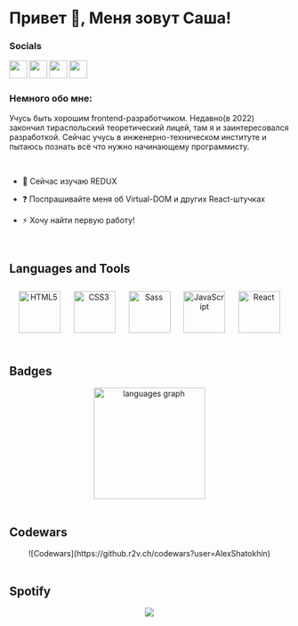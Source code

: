 ## <H1>Привет 👋, Меня зовут Саша! </H1> 
  

### Socials

<p align="left"> <a href="https://discord.com/users/Sosa#0926" target="_blank" rel="noreferrer"><img src="https://raw.githubusercontent.com/danielcranney/readme-generator/main/public/icons/socials/discord.svg" width="32" height="32" /></a> <a href="https://www.github.com/AlexShatokhin" target="_blank" rel="noreferrer"><img src="https://raw.githubusercontent.com/danielcranney/readme-generator/main/public/icons/socials/github.svg" width="32" height="32" /></a> <a href="http://www.instagram.com/sasssashka" target="_blank" rel="noreferrer"><img src="https://raw.githubusercontent.com/danielcranney/readme-generator/main/public/icons/socials/instagram.svg" width="32" height="32" /></a>
<a href="https://t.me/sashatokhin" target="_blank" rel="noreferrer"><img src="https://cdn-icons-png.flaticon.com/512/5968/5968804.png" width="32" height="32" /></a>
</p>


### Немного обо мне:  
Учусь быть хорошим frontend-разработчиком. Недавно(в 2022) закончил тираспольский теоретический лицей, там я и заинтересовался разработкой. Сейчас учусь в инженерно-техническом институте и пытаюсь познать всё что нужно начинающему программисту.  
  

<br/>  

- 🔭 Сейчас изучаю REDUX  
  

- ❓ Поспрашивайте меня об Virtual-DOM и других React-штучках  
  

- ⚡ Хочу найти первую работу!  
  


<br/>  


## Languages and Tools  
<div align="center">  
<a href="https://en.wikipedia.org/wiki/HTML5" target="_blank"><img style="margin: 10px" src="https://profilinator.rishav.dev/skills-assets/html5-original-wordmark.svg" alt="HTML5" height="75" /></a>  
<a href="https://www.w3schools.com/css/" target="_blank"><img style="margin: 10px" src="https://profilinator.rishav.dev/skills-assets/css3-original-wordmark.svg" alt="CSS3" height="75" /></a>  
<a href="https://sass-lang.com/" target="_blank"><img style="margin: 10px" src="https://profilinator.rishav.dev/skills-assets/sass-original.svg" alt="Sass" height="75" /></a>  
<a href="https://www.javascript.com/" target="_blank"><img style="margin: 10px" src="https://profilinator.rishav.dev/skills-assets/javascript-original.svg" alt="JavaScript" height="75" /></a>  
<a href="https://reactjs.org/" target="_blank"><img style="margin: 10px" src="https://profilinator.rishav.dev/skills-assets/react-original-wordmark.svg" alt="React" height="75" /></a>  
</div>  

<br/>  


## Badges

<div align="center">
  <img src="https://github-readme-stats.vercel.app/api/top-langs?locale=en&hide_title=false&layout=compact&card_width=320&langs_count=5&theme=dracula&hide_border=false&username=AlexShatokhin" height="200" alt="languages graph"  />
</div>

<br/>

## Codewars  
<div align = "center">![Codewars](https://github.r2v.ch/codewars?user=AlexShatokhin)</div>


<br />

## Spotify

<div align="center"><img src="https://spotify-github-profile.vercel.app/api/view?uid=31avdkw55yjlbiwpzkn5b3twkgse&cover_image=true&theme=default&show_offline=false&background_color=121212&interchange=false" /></div>  
